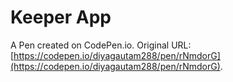 # Keeper App

A Pen created on CodePen.io. Original URL: [https://codepen.io/diyagautam288/pen/rNmdorG](https://codepen.io/diyagautam288/pen/rNmdorG).


